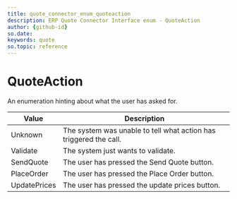 ```yaml
---
title: quote_connector_enum_quoteaction
description: ERP Quote Connector Interface enum - QuoteAction
author: {github-id}
so.date:
keywords: quote
so.topic: reference
---
```


# QuoteAction

An enumeration hinting about what the user has asked for.

| Value | Description |
|---|---|
| Unknown | The system was unable to tell what action has triggered the call. |
| Validate | The system just wants to validate. |
| SendQuote | The user has pressed the Send Quote button. |
| PlaceOrder | The user has pressed the Place Order button. |
| UpdatePrices | The user has pressed the update prices button. |
